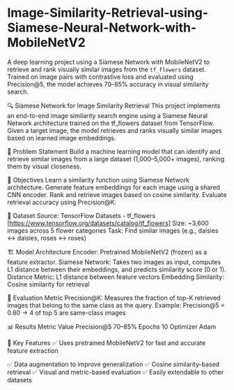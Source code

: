 # Image-Similarity-Retrieval-using-Siamese-Neural-Network-with-MobileNetV2
A deep learning project using a Siamese Network with MobileNetV2 to retrieve and rank visually similar images from the `tf_flowers` dataset. Trained on image pairs with contrastive loss and evaluated using Precision\@5, the model achieves 70–85% accuracy in visual similarity search.

🔍 Siamese Network for Image Similarity Retrieval
This project implements an end-to-end image similarity search engine using a Siamese Neural Network architecture trained on the tf_flowers dataset from TensorFlow. Given a target image, the model retrieves and ranks visually similar images based on learned image embeddings.

📌 Problem Statement
Build a machine learning model that can identify and retrieve similar images from a large dataset (1,000–5,000+ images), ranking them by visual closeness.

🎯 Objectives
Learn a similarity function using Siamese Network architecture.
Generate feature embeddings for each image using a shared CNN encoder.
Rank and retrieve images based on cosine similarity.
Evaluate retrieval accuracy using Precision@K.

📁 Dataset
Source: TensorFlow Datasets - tf_flowers [https://www.tensorflow.org/datasets/catalog/tf_flowers]
Size: ~3,600 images across 5 flower categories
Task: Find similar images (e.g., daisies ↔ daisies, roses ↔ roses)

🏗️ Model Architecture
Encoder: Pretrained MobileNetV2 (frozen) as a feature extractor.
Siamese Network: Takes two images as input, computes L1 distance between their embeddings, and predicts similarity score (0 or 1).
Distance Metric: L1 distance between feature vectors
Embedding Similarity: Cosine similarity for retrieval

🧪 Evaluation Metric
Precision@K: Measures the fraction of top-K retrieved images that belong to the same class as the query.
Example: Precision@5 = 0.80 → 4 of top 5 are same-class images

📊 Results
Metric	Value
Precision@5	70–85%
Epochs	10
Optimizer	Adam

📌 Key Features
✅ Uses pretrained MobileNetV2 for fast and accurate feature extraction

✅ Data augmentation to improve generalization
✅ Cosine similarity-based retrieval
✅ Visual and metric-based evaluation
✅ Easily extendable to other datasets
